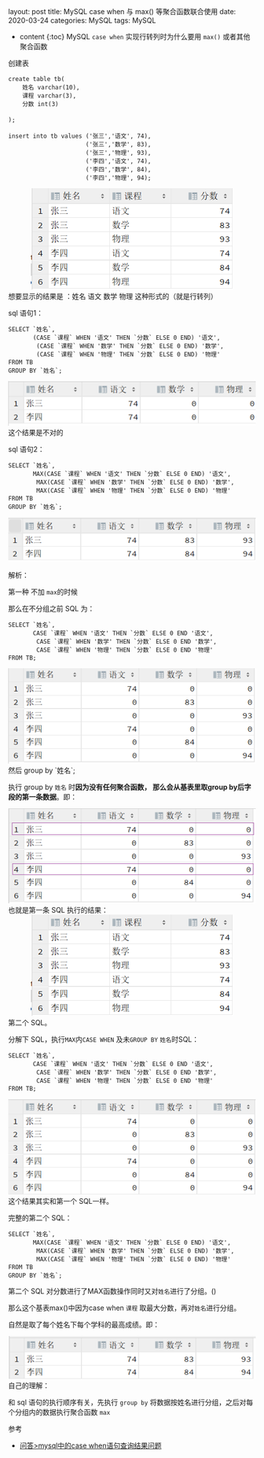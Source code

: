 layout: post
title:  MySQL  case when 与 max() 等聚合函数联合使用
date:   2020-03-24
categories: MySQL
tags:  MySQL

* content
{:toc}
MySQL `case when` 实现行转列时为什么要用 `max()` 或者其他聚合函数











创建表

```mysql
create table tb(
    姓名 varchar(10),
    课程 varchar(3),
    分数 int(3)

);

insert into tb values ('张三','语文', 74),
                      ('张三','数学', 83),
                      ('张三','物理', 93),
                      ('李四','语文', 74),
                      ('李四','数学', 84),
                      ('李四','物理', 94);
```

<center><img src="https://raw.githubusercontent.com/HG1227/image/master/img_tuchuang/20200603092841.png"/></center>
想要显示的结果是 ：姓名 语文 数学 物理 这种形式的（就是行转列）

sql 语句1：

```mysql
SELECT `姓名`,
       (CASE `课程` WHEN '语文' THEN `分数` ELSE 0 END) '语文',
		(CASE `课程` WHEN '数学' THEN `分数` ELSE 0 END) '数学',
		(CASE `课程` WHEN '物理' THEN `分数` ELSE 0 END) '物理'
FROM TB
GROUP BY `姓名`;
```

<center><img src="https://raw.githubusercontent.com/HG1227/image/master/img_tuchuang/20200603093203.png"/></center>
这个结果是不对的

sql 语句2：

```mysql
SELECT `姓名`,
       MAX(CASE `课程` WHEN '语文' THEN `分数` ELSE 0 END) '语文',
		MAX(CASE `课程` WHEN '数学' THEN `分数` ELSE 0 END) '数学',
		MAX(CASE `课程` WHEN '物理' THEN `分数` ELSE 0 END) '物理'
FROM TB
GROUP BY `姓名`;
```

<center><img src="https://raw.githubusercontent.com/HG1227/image/master/img_tuchuang/20200603093339.png"/></center>



解析：

第一种  不加 `max`的时候

那么在不分组之前 SQL 为：

```mysql
SELECT `姓名`,
       CASE `课程` WHEN '语文' THEN `分数` ELSE 0 END '语文',
		CASE `课程` WHEN '数学' THEN `分数` ELSE 0 END '数学',
		CASE `课程` WHEN '物理' THEN `分数` ELSE 0 END '物理'
FROM TB;
```

<center><img src="https://raw.githubusercontent.com/HG1227/image/master/img_tuchuang/20200603093740.png"/></center>
然后 group by `姓名`;

执行 group by `姓名` 时**因为没有任何聚合函数， 那么会从基表里取group by后字段的第一条数据**。即：

<center><img src="https://raw.githubusercontent.com/HG1227/image/master/img_tuchuang/20200603094049.png"/></center>
也就是第一条 SQL 执行的结果：

<center><img src="https://raw.githubusercontent.com/HG1227/image/master/img_tuchuang/20200603092841.png"/></center>
第二个 SQL。

分解下 SQL，执行`MAX`内`CASE WHEN` 及未`GROUP BY`  `姓名`时SQL：

```mysql
SELECT `姓名`,
       CASE `课程` WHEN '语文' THEN `分数` ELSE 0 END '语文',
		CASE `课程` WHEN '数学' THEN `分数` ELSE 0 END '数学',
		CASE `课程` WHEN '物理' THEN `分数` ELSE 0 END '物理'
FROM TB;
```

<center><img src="https://raw.githubusercontent.com/HG1227/image/master/img_tuchuang/20200603094325.png"/></center>
这个结果其实和第一个 SQL一样。

完整的第二个 SQL：

```mysql
SELECT `姓名`,
       MAX(CASE `课程` WHEN '语文' THEN `分数` ELSE 0 END) '语文',
		MAX(CASE `课程` WHEN '数学' THEN `分数` ELSE 0 END) '数学',
		MAX(CASE `课程` WHEN '物理' THEN `分数` ELSE 0 END) '物理'
FROM TB
GROUP BY `姓名`;
```

第二个 SQL 对分数进行了MAX函数操作同时又对`姓名`进行了分组。()

那么这个基表max()中因为case when `课程` 取最大分数，再对`姓名`进行分组。

自然是取了每个姓名下每个学科的最高成绩。即：



<center><img src="https://raw.githubusercontent.com/HG1227/image/master/img_tuchuang/20200603094555.png"/></center>
自己的理解：

和 sql 语句的执行顺序有关，先执行 `group by` 将数据按姓名进行分组，之后对每个分组内的数据执行聚合函数 `max` 



参考

- <a href="http://www.zuidaima.com/question/2051229414231040.htm" target="_blank">问答>mysql中的case when语句查询结果问题</a>


